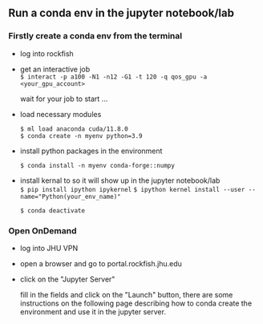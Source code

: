 ## Run a conda env in the jupyter notebook/lab   

### Firstly create a conda env from the terminal   

- log into rockfish  

- get an interactive job  
  `$ interact -p a100 -N1 -n12 -G1 -t 120 -q qos_gpu -a <your_gpu_account>`   

  wait for your job to start ...     

- load necessary modules  

  `$ ml load anaconda cuda/11.8.0`  
  `$ conda create -n myenv python=3.9`  

- install python packages in the environment   

  `$ conda install -n myenv conda-forge::numpy`   

- install kernal to so it will show up in the jupyter notebook/lab  
  `$ pip install ipython ipykernel`
  `$ ipython kernel install --user --name="Python(your_env_name)"` 

  `$ conda deactivate`  

### Open OnDemand

- log into JHU VPN  

- open a browser and go to portal.rockfish.jhu.edu  

- click on the "Jupyter Server" 

  fill in the fields and click on the "Launch" button, there are some instructions on the following page describing how to conda create the environment and use it in the jupyter server. 

